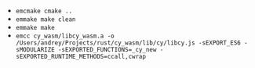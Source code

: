 - `emcmake cmake ..`
- `emmake make clean`
- `emmake make`
- `emcc cy_wasm/libcy_wasm.a -o /Users/andrey/Projects/rust/cy_wasm/lib/cy/libcy.js -sEXPORT_ES6 -sMODULARIZE -sEXPORTED_FUNCTIONS=_cy_new -sEXPORTED_RUNTIME_METHODS=ccall,cwrap`
